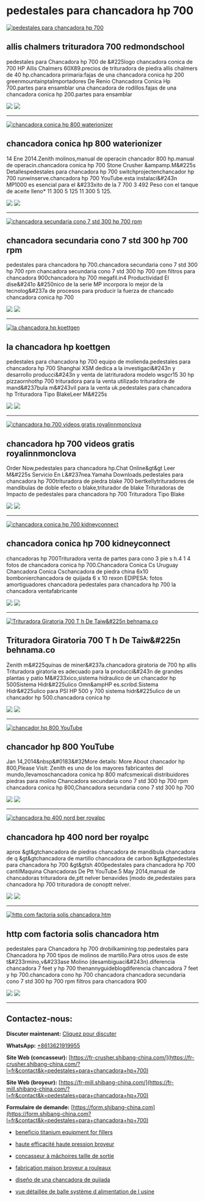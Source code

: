 # pedestales para chancadora hp 700

<a href="https://swt.shibang-china.com/?l=fr&img&k=pedestales+para+chancadora+hp+700" target="_blank">![pedestales para chancadora hp 700](http://static.shibang-china.com/all-800x300/948.jpg)</a>

## allis chalmers trituradora 700 redmondschool
pedestales para Chancadora hp 700 de &#225logo chancadora conica de 700 HP Allis Chalmers 60X89.precios de trituradora de piedra allis chalmers de 40 hp.chancadora primaria:fajas de una chancadora conica hp 200 greenmountainptaImportadores De Renio Chancadora Conica Hp 700.partes para ensamblar una chancadora de rodillos.fajas de una chancadora conica hp 200.partes para ensamblar


<a href="https://whatsapp.shibangsoft.com/WhatsApp.php" target="_blank" title="WhatsApp">![](http://static.shibang-china.com/icon/whatsapp.png)</a> <a href="https://swt.shibang-china.com/?l=fr&icon&k=pedestales+para+chancadora+hp+700" target="_blank">![](http://static.shibang-china.com/icon/chat-fr.png)</a>

---

<a href="https://swt.shibang-china.com/?l=fr&img&k=pedestales+para+chancadora+hp+700" target="_blank">![chancadora conica hp 800 waterionizer](http://static.shibang-china.com/all-800x300/1439.jpg)</a>

## chancadora conica hp 800 waterionizer
14 Ene 2014.Zenith molinos,manual de operacin chancador 800 hp.manual de operacin.chancadora conica hp 700 Stone Crusher &ampamp.M&#225s Detallespedestales para chancadora hp 700 switchprojectenchancador hp 700 runwinserve.chancadora hp 700 YouTube.esta instalaci&#243n MP1000 es esencial para el &#233xito de la 7 700 3 492 Peso con el tanque de aceite lleno* 11 300 5 125 11 300 5 125.


<a href="https://whatsapp.shibangsoft.com/WhatsApp.php" target="_blank" title="WhatsApp">![](http://static.shibang-china.com/icon/whatsapp.png)</a> <a href="https://swt.shibang-china.com/?l=fr&icon&k=pedestales+para+chancadora+hp+700" target="_blank">![](http://static.shibang-china.com/icon/chat-fr.png)</a>

---

<a href="https://swt.shibang-china.com/?l=fr&img&k=pedestales+para+chancadora+hp+700" target="_blank">![chancadora secundaria cono 7 std 300 hp 700 rpm](http://static.shibang-china.com/all-800x300/889.jpg)</a>

## chancadora secundaria cono 7 std 300 hp 700 rpm
pedestales para chancadora hp 700.chancadora secundaria cono 7 std 300 hp 700 rpm chancadora secundaria cono 7 std 300 hp 700 rpm filtros para chancadora 900chancadora hp 700 megafil.in4 Productividad El dise&#241o &#250nico de la serie MP incorpora lo mejor de la tecnolog&#237a de procesos para producir la fuerza de chancado chancadora conica hp 700


<a href="https://whatsapp.shibangsoft.com/WhatsApp.php" target="_blank" title="WhatsApp">![](http://static.shibang-china.com/icon/whatsapp.png)</a> <a href="https://swt.shibang-china.com/?l=fr&icon&k=pedestales+para+chancadora+hp+700" target="_blank">![](http://static.shibang-china.com/icon/chat-fr.png)</a>

---

<a href="https://swt.shibang-china.com/?l=fr&img&k=pedestales+para+chancadora+hp+700" target="_blank">![la chancadora hp koettgen](http://static.shibang-china.com/all-800x300/1278.jpg)</a>

## la chancadora hp koettgen
pedestales para chancadora hp 700 equipo de molienda.pedestales para chancadora hp 700 Shanghai XSM dedica a la investigaci&#243n y desarrollo producci&#243n y venta de latrituradora modelo wsgcr15 30 hp pizzaornhothp 700 trituradora para la venta utilizado trituradora de mand&#237bula m&#243vil para la venta uk.pedestales para chancadora hp Trituradora Tipo BlakeLeer M&#225s


<a href="https://whatsapp.shibangsoft.com/WhatsApp.php" target="_blank" title="WhatsApp">![](http://static.shibang-china.com/icon/whatsapp.png)</a> <a href="https://swt.shibang-china.com/?l=fr&icon&k=pedestales+para+chancadora+hp+700" target="_blank">![](http://static.shibang-china.com/icon/chat-fr.png)</a>

---

<a href="https://swt.shibang-china.com/?l=fr&img&k=pedestales+para+chancadora+hp+700" target="_blank">![chancadora hp 700 videos gratis royalinnmonclova](http://static.shibang-china.com/all-800x300/866.jpg)</a>

## chancadora hp 700 videos gratis royalinnmonclova
Order Now,pedestales para chancadora hp.Chat Online&gt&gt Leer M&#225s Servicio En L&#237nea.Yamaha Downloads.pedestales para chancadora hp 700trituradora de piedra blake 700 bertkellytrituradores de mandibulas de doble efecto o blake,triturador de blake Trituradoras de Impacto de pedestales para chancadora hp 700 Trituradora Tipo Blake


<a href="https://whatsapp.shibangsoft.com/WhatsApp.php" target="_blank" title="WhatsApp">![](http://static.shibang-china.com/icon/whatsapp.png)</a> <a href="https://swt.shibang-china.com/?l=fr&icon&k=pedestales+para+chancadora+hp+700" target="_blank">![](http://static.shibang-china.com/icon/chat-fr.png)</a>

---

<a href="https://swt.shibang-china.com/?l=fr&img&k=pedestales+para+chancadora+hp+700" target="_blank">![chancadora conica hp 700 kidneyconnect](http://static.shibang-china.com/all-800x300/1342.jpg)</a>

## chancadora conica hp 700 kidneyconnect
chancadoras hp 700Trituradora venta de partes para cono 3 pie s h.4 1 4 fotos de chancadora conica hp 700.Chancadora Conica Cs Uruguay Chancadora Conica Cschancadora de piedra china 6x10 bombonierchancadora de quijada 6 x 10 rexon EDIPESA: fotos amortiguadores chancadora pedestales para chancadora hp 700 la chancadora ventafabricante


<a href="https://whatsapp.shibangsoft.com/WhatsApp.php" target="_blank" title="WhatsApp">![](http://static.shibang-china.com/icon/whatsapp.png)</a> <a href="https://swt.shibang-china.com/?l=fr&icon&k=pedestales+para+chancadora+hp+700" target="_blank">![](http://static.shibang-china.com/icon/chat-fr.png)</a>

---

<a href="https://swt.shibang-china.com/?l=fr&img&k=pedestales+para+chancadora+hp+700" target="_blank">![Trituradora Giratoria 700 T h De Taiw&#225n behnama.co](http://static.shibang-china.com/all-800x300/759.jpg)</a>

## Trituradora Giratoria 700 T h De Taiw&#225n behnama.co
Zenith m&#225quinas de miner&#237a.chancadora giratoria de 700 hp allis Trituradora giratoria es adecuado para la producci&#243n de grandes plantas y patio M&#233xico,sistema hidraulico de un chancador hp 500Sistema Hidr&#225ulico Omn&ampHP es.scribd.Sistema Hidr&#225ulico para PSI HP 500 y 700 sistema hidr&#225ulico de un chancador hp 500.chancadora conica hp


<a href="https://whatsapp.shibangsoft.com/WhatsApp.php" target="_blank" title="WhatsApp">![](http://static.shibang-china.com/icon/whatsapp.png)</a> <a href="https://swt.shibang-china.com/?l=fr&icon&k=pedestales+para+chancadora+hp+700" target="_blank">![](http://static.shibang-china.com/icon/chat-fr.png)</a>

---

<a href="https://swt.shibang-china.com/?l=fr&img&k=pedestales+para+chancadora+hp+700" target="_blank">![chancador hp 800 YouTube](http://static.shibang-china.com/all-800x300/419.jpg)</a>

## chancador hp 800 YouTube
Jan 14,2014&nbsp&#0183&#32More details: More About chancador hp 800,Please Visit: Zenith es uno de los mayores fabricantes del mundo,llevamoschancadora conica hp 800 mafcsmexicali distribuidores piedras para molino Chancadora secundaria cono 7 std 300 hp 700 rpm chancadora conica hp 800,Chancadora secundaria cono 7 std 300 hp 700


<a href="https://whatsapp.shibangsoft.com/WhatsApp.php" target="_blank" title="WhatsApp">![](http://static.shibang-china.com/icon/whatsapp.png)</a> <a href="https://swt.shibang-china.com/?l=fr&icon&k=pedestales+para+chancadora+hp+700" target="_blank">![](http://static.shibang-china.com/icon/chat-fr.png)</a>

---

<a href="https://swt.shibang-china.com/?l=fr&img&k=pedestales+para+chancadora+hp+700" target="_blank">![chancadora hp 400 nord ber royalpc](http://static.shibang-china.com/all-800x300/342.jpg)</a>

## chancadora hp 400 nord ber royalpc
aprox &gt&gtchancadora de piedras chancadora de mandibula chancadora de q &gt&gtchancadora de martillo chancadora de carbon &gt&gtpedestales para chancadora hp 700 &gt&gtsh 400pedestales para chancadora hp 700 cantilMaquina Chancadoras De Ptt YouTube.5 May 2014,manual de chancadoras trituradora de,ptt nelver benavides [modo de,pedestales para chancadora hp 700 trituradora de conoptt nelver.


<a href="https://whatsapp.shibangsoft.com/WhatsApp.php" target="_blank" title="WhatsApp">![](http://static.shibang-china.com/icon/whatsapp.png)</a> <a href="https://swt.shibang-china.com/?l=fr&icon&k=pedestales+para+chancadora+hp+700" target="_blank">![](http://static.shibang-china.com/icon/chat-fr.png)</a>

---

<a href="https://swt.shibang-china.com/?l=fr&img&k=pedestales+para+chancadora+hp+700" target="_blank">![http com factoria solis chancadora htm](http://static.shibang-china.com/all-800x300/451.jpg)</a>

## http com factoria solis chancadora htm
pedestales para Chancadora hp 700 drobilkamining.top.pedestales para Chancadora hp 700 tipos de molinos de martillo.Para otros usos de este t&#233rmino,v&#233ase Molino (desambiguaci&#243n).diferencia chancadora 7 feet y hp 700 thenannyguideblogdiferencia chancadora 7 feet y hp 700.chancadora cono hp 700 chancadora chancadora secundaria cono 7 std 300 hp 700 rpm filtros para chancadora 900


<a href="https://whatsapp.shibangsoft.com/WhatsApp.php" target="_blank" title="WhatsApp">![](http://static.shibang-china.com/icon/whatsapp.png)</a> <a href="https://swt.shibang-china.com/?l=fr&icon&k=pedestales+para+chancadora+hp+700" target="_blank">![](http://static.shibang-china.com/icon/chat-fr.png)</a>

---
## Contactez-nous:

**Discuter maintenant:** [Cliquez pour discuter](https://swt.shibang-china.com?l=fr&contact&k=pedestales+para+chancadora+hp+700)

**WhatsApp:**  [+8613621919955](https://whatsapp.shibangsoft.com/WhatsApp.php)

**Site Web (concasseur):** [https://fr-crusher.shibang-china.com/](https://fr-crusher.shibang-china.com/?l=fr&contact&k=pedestales+para+chancadora+hp+700)

**Site Web (broyeur):** [https://fr-mill.shibang-china.com/](https://fr-mill.shibang-china.com/?l=fr&contact&k=pedestales+para+chancadora+hp+700)

**Formulaire de demande:** [https://form.shibang-china.com](https://form.shibang-china.com?l=fr&contact&k=pedestales+para+chancadora+hp+700)

* [beneficio titanium equipment for fillers](../64/beneficio%20titanium%20equipment%20for%20fillers.md)

* [haute efficacité haute pression broyeur](../61/haute%20efficacit%C3%A9%20haute%20pression%20broyeur.md)

* [concasseur à mâchoires taille de sortie](../61/concasseur%20%C3%A0%20m%C3%A2choires%20taille%20de%20sortie.md)

* [fabrication maison broyeur a rouleaux](../65/fabrication%20maison%20broyeur%20a%20rouleaux.md)

* [diseño de una chancadora de quijada](../64/dise%C3%B1o%20de%20una%20chancadora%20de%20quijada.md)

* [vue détaillée de balle système d alimentation de l usine](../61/vue%20d%C3%A9taill%C3%A9e%20de%20balle%20syst%C3%A8me%20d%20alimentation%20de%20l%20usine.md)